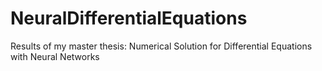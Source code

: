 # NeuralDifferentialEquations
Results of my master thesis: Numerical Solution for Differential Equations with Neural Networks
